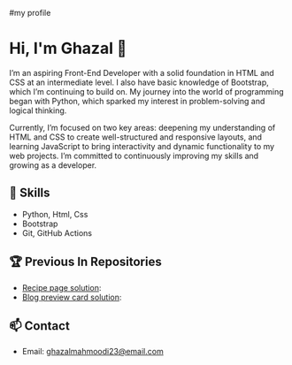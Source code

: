 #my profile

# Hi, I'm Ghazal 👋
I’m an aspiring Front-End Developer with a solid foundation in HTML and CSS at an intermediate level. I also have basic knowledge of Bootstrap, which I’m continuing to build on. My journey into the world of programming began with Python, which sparked my interest in problem-solving and logical thinking.

Currently, I’m focused on two key areas: deepening my understanding of HTML and CSS to create well-structured and responsive layouts, and learning JavaScript to bring interactivity and dynamic functionality to my web projects. I’m committed to continuously improving my skills and growing as a developer.

## 🚀 Skills
- Python, Html, Css
- Bootstrap
- Git, GitHub Actions

## 🏆 Previous In Repositories
- [Recipe page solution](https://github.com/ryichi0/recipe-landing-page.git): 
- [Blog preview card solution](https://github.com/ryichi0/social-links-profile.git):

## 📫 Contact
- Email: ghazalmahmoodi23@email.com


